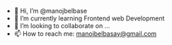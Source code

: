 - 👋 Hi, I’m @manojbelbase
- 🌱 I’m currently learning Frontend web Development
- 👯 I’m looking to collaborate on ...
- 📫 How to reach me: manojbelbasay@gmail.com

<!--
**ManojBelbase/manojbelbase** is a ✨ _special_ ✨ repository because its `README.md` (this file) appears on your GitHub profile.

Here are some ideas to get you started:

- 🔭 I’m currently working on Web Development
- 🌱 I’m currently learning Frontend Development
- 👯 I’m looking to collaborate on ...
- 🤔 I’m looking for help with ...
- 💬 Ask me about ...
- 📫 How to reach me: ...
- 😄 Pronouns: ...
- ⚡ Fun fact: ...
-->
